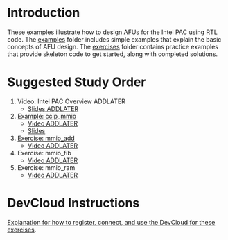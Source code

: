 # Introduction

These examples illustrate how to design AFUs for the Intel PAC using RTL code. The [examples](examples/) folder includes simple examples that explain the basic concepts of AFU design. The [exercises](exercises/) folder contains practice examples that provide skeleton code to get started, along with completed solutions.

# Suggested Study Order

1. Video: Intel PAC Overview ADDLATER
    - [Slides ADDLATER]()
2. [Example: ccip_mmio](examples/ccip_mmio)
    - [Video ADDLATER]()
    - [Slides](examples/ccip_mmio/intel_pac_rtl_ccip.pptx)
3. [Exercise: mmio_add](exercises/mmio_add)
    - [Video ADDLATER]()
4. Exercise: mmio_fib
    - [Video ADDLATER]()
5. Exercise: mmio_ram
    - [Video ADDLATER]()

# DevCloud Instructions

[Explanation for how to register, connect, and use the DevCloud for these exercises](https://github.com/intel/FPGA-Devcloud).




